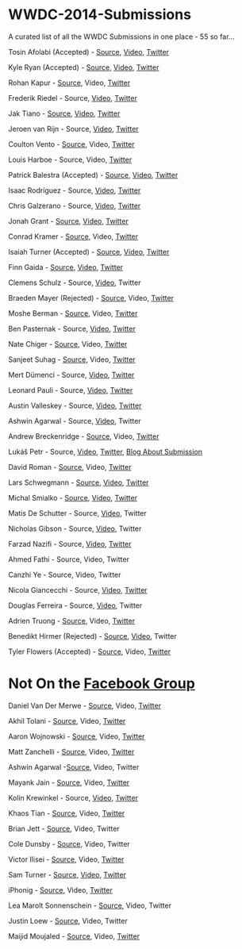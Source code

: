WWDC-2014-Submissions
=====================

A curated list of all the WWDC Submissions in one place - 55 so far...

Tosin Afolabi (Accepted) - [Source](https://github.com/TosinAF/WWDC-2014), [Video](http://youtu.be/OVu5M5hHTB8), [Twitter](http://twitter.com/@tosinaf)

Kyle Ryan (Accepted) - [Source](https://github.com/kylry/kyleryan), [Video](https://www.facebook.com/photo.php?v=10152013038854149), [Twitter](http://twitter.com/@kylry)

Rohan Kapur - [Source](https://github.com/MCKapur/WWDC-2014-Scholarship-App), Video, [Twitter](http://twitter.com/@MCKapur)

Frederik Riedel - Source, [Video](http://youtu.be/8oy6gPt551Q), [Twitter](http://twitter.com/@FrederikRiedel)

Jak Tiano - [Source](https://github.com/Jakintosh/WWDC-2014-Application), [Video](https://www.youtube.com/watch?v=6_zIcACwhuk), [Twitter](http://twitter.com/@ChasElt])

Jeroen van Rijn - Source, [Video](https://www.youtube.com/watch?v=xUt5UCBAoLI), [Twitter](http://twitter.com/@Jeroen0704)

Coulton Vento - [Source](https://github.com/coultonvento/WWDC-2014), Video, [Twitter](http://twitter.com/@coultonvento)

Louis Harboe - Source, Video, [Twitter](http://twitter.com/@spiralstairs) 

Patrick Balestra (Accepted) - [Source](https://github.com/BalestraPatrick/WWDC-2014-Scholarship), [Video](http://youtu.be/1nrBQDeDeQg), [Twitter](http://twitter.com/@BalestraPatrick)

Isaac Rodríguez - Source, [Video](https://www.youtube.com/watch?v=LQFMa-yRrlk), [Twitter](https://twitter.com/@sideround)

Chris Galzerano - Source, [Video](https://www.youtube.com/watch?v=XImIArqS3ww&feature=youtu.be), [Twitter](https://twitter.com/@chrisgalz)

Jonah Grant - [Source](https://github.com/jonahgrant/wwdc), [Video](https://www.facebook.com/photo.php?v=10203790746388689), [Twitter](https://twitter.com/@jonahgrant)

Conrad Kramer - [Source](https://github.com/conradev/WWDC2014), Video, [Twitter](https://twitter.com/@conradev)

Isaiah Turner (Accepted) - [Source](https://github.com/IsaiahJTurner/IsaiahJTurner), [Video](https://www.facebook.com/photo.php?v=712518992128745), [Twitter](https://twitter.com/@IsaiahJTurner)

Finn Gaida - [Source](https://github.com/finngaida/wwdc/tree/master/2014), [Video](http://www.youtube.com/watch?v=OKKF6o9wduI), [Twitter](https://twitter.com/@FinnGaida)

Clemens Schulz - Source, [Video](https://www.youtube.com/watch?v=mn4ZPR9sNnA), Twitter

Braeden Mayer (Rejected) - [Source](https://github.com/Braeden-Mayer/Braeden-Mayer), Video, [Twitter](https://twitter.com/@Braeden_Mayer)

Moshe Berman - [Source](http://github.com/mosheberman/MosheBerman-iOS), Video, [Twitter](https://twitter.com/@bermaniastudios)

Ben Pasternak - Source, [Video](https://www.youtube.com/watch?v=uuAS4n3zozs&feature=youtu.be), [Twitter](http://twitter.com/@BenPasternak)

Nate Chiger - [Source](https://github.com/natechiger/WWDC-2014-Scholarship), Video, [Twitter](http://twitter.com/natechiger)

Sanjeet Suhag - [Source](https://github.com/sanjeetsuhag/WWDC-2014-Scholarship-App), Video, [Twitter](https://twitter.com/@sanjeetsuhag)

Mert Dümenci - Source, [Video](http://www.youtube.com/watch?v=z_se6loQj-w), [Twitter](http://twitter.com/mertdumenci)

Leonard Pauli - Source, [Video](https://www.youtube.com/watch?v=kvRqZf4E2mU), [Twitter](https://twitter.com/LeonardPauli)

Austin Valleskey - Source, [Video](https://www.facebook.com/photo.php?v=526092777508950), [Twitter](https://twitter.com/@ajvalleskey)

Ashwin Agarwal - Source, [Video](https://www.facebook.com/photo.php?v=662160460499436), Twitter

Andrew Breckenridge - [Source](https://github.com/AndrewSB/wwdc-scholarship-app), Video, [Twitter](https://www.twitter.com/Andrew_Breck)

Lukáš Petr - Source, [Video](http://www.youtube.com/watch?feature=player_embedded&v=kDQ-nnGX9RA), [Twitter](https://twitter.com/luksape), [Blog About Submission](http://www.glimsoft.com/04/18/my-wwdc14-scholarship-application/)

David Roman - [Source](https://github.com/Dromaguirre/WWDC-2014-Scholarship-App), Video, [Twitter](https://www.twitter.com/@Dromaguirre)

Lars Schwegmann - [Source](https://github.com/larsschwegmann/WWDC-14), [Video](https://www.facebook.com/photo.php?v=637685916301320), [Twitter](https://twitter.com/larsschwegmann)

Michal Smialko - [Source](https://github.com/Moriquendi/WWDC2014), [Video](https://twitter.com/msmialko/status/455832748247506944), [Twitter](https://twitter.com/@msmialko)

Matis De Schutter - Source, [Video](http://www.youtube.com/watch?v=N_YwxvRMpRE), Twitter

Nicholas Gibson - Source, [Video](https://www.youtube.com/watch?v=-KaUURIz9TA), Twitter

Farzad Nazifi - Source, [Video](http://youtu.be/gmgbqeiYvFU), [Twitter](https://twitter.com/euwars)

Ahmed Fathi - Source, Video, Twitter

Canzhi Ye - Source, Video, Twitter

Nicola Giancecchi - Source, [Video](http://youtu.be/V3D9OzG3wAQ), [Twitter](http://twitter.com/nicorsm)

Douglas Ferreira - Source, [Video](https://www.youtube.com/watch?v=eXRwoUBnGXo), Twitter

Adrien Truong - [Source](https://github.com/adrientruong/WWDC2014), Video, [Twitter](http://twitter.com/adrient_)

Benedikt Hirmer (Rejected) - [Source](https://github.com/bhr/WWDC2014-Scholarship-Application), [Video](https://www.youtube.com/watch?v=p0MilL8QPUk), Twitter

Tyler Flowers (Accepted) - [Source](https://github.com/Tdflowers/WWDC2014), Video, [Twitter](https://twitter.com/tdflowers)

Not On the [Facebook Group](https://www.facebook.com/groups/1470363219847559/) 
=========================

Daniel Van Der Merwe - [Source](https://github.com/danieljvdm/Daniel-van-der-Merwe), Video, [Twitter](https://twitter.com/@danieljvdm)

Akhil Tolani - [Source](https://github.com/Saltb0xApps/WWDC-2014-Scholarship-Application), Video, [Twitter](https://www.twitter.com/Saltb0x)

Aaron Wojnowski - [Source](https://github.com/awojnowski/WWDC2013), Video, [Twitter](https://twitter.com/awojnowski)

Matt Zanchelli - [Source](https://github.com/mdznr/WWDC-2014-Scholarship-Application), Video, [Twitter](https://www.twitter.com/@mdznr)

Ashwin Agarwal -[Source](https://github.com/aaga/WWDC-2014-Scholarship-Entry), Video, Twitter

Mayank Jain - [Source](https://github.com/mjmayank/WWDC), Video, [Twitter](https://www.twitter.com/mjmayank1)

Kolin Krewinkel - Source, [Video](https://github.com/kolinkrewinkel/WWDC14), [Twitter](https://twitter.com/@kkrewink)

Khaos Tian - [Source](https://github.com/KhaosT/WWDC-14-Scholarship-Entry), Video, [Twitter](https://twitter.com/KhaosT)

Brian Jett - [Source](https://github.com/bdjett/WWDC-2014), Video, Twitter

Cole Dunsby - [Source](https://github.com/Coledunsby/WWDC14), Video, Twitter

Victor Ilisei - [Source](https://github.com/TechGeniusApps/WWDC-App), Video, [Twitter](https://twitter.com/@GeekyLemon)

Sam Turner - [Source](https://github.com/samturner/wwdc-scholarship-2014), [Video](https://www.youtube.com/watch?v=lu_0gVWN8hA&feature=youtu.be), [Twitter](http://www.twitter.com/rheotron)

iPhonig - [Source](https://github.com/iPhonig/WWDC-2014-Student-Scholarship-App), Video, [Twitter](https://twitter.com/iphonig)

Lea Marolt Sonnenschein - [Source](https://github.com/leamars/LeaMaroltSonnenschein), Video, Twitter

Justin Loew - [Source](https://github.com/jloloew/BrailleLearner), Video, Twitter

Maijid Moujaled - [Source](https://github.com/DrJid/Personal-Portfolio-app), Video, [Twitter](https://twitter.com/@DrJid)
